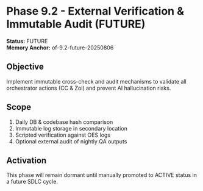# Phase 9.2 - External Verification & Immutable Audit (FUTURE)

**Status:** FUTURE  
**Memory Anchor:** of-9.2-future-20250806  

## Objective
Implement immutable cross-check and audit mechanisms to validate all orchestrator actions (CC & Zoi) and prevent AI hallucination risks.

## Scope
1. Daily DB & codebase hash comparison
2. Immutable log storage in secondary location
3. Scripted verification against OES logs
4. Optional external audit of nightly QA outputs

## Activation
This phase will remain dormant until manually promoted to ACTIVE status in a future SDLC cycle.